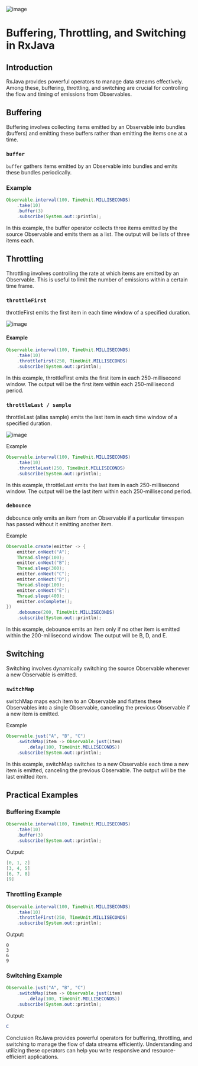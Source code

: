 ![image](https://github.com/user-attachments/assets/7ff6b69f-42e6-476d-b357-36b30727e7b6)

# Buffering, Throttling, and Switching in RxJava

## Introduction
RxJava provides powerful operators to manage data streams effectively. Among these, buffering, throttling, and switching are crucial for controlling the flow and timing of emissions from Observables.

## Buffering
Buffering involves collecting items emitted by an Observable into bundles (buffers) and emitting these buffers rather than emitting the items one at a time.

### `buffer`
`buffer` gathers items emitted by an Observable into bundles and emits these bundles periodically.

### Example
```java
Observable.interval(100, TimeUnit.MILLISECONDS)
    .take(10)
    .buffer(3)
    .subscribe(System.out::println);
```
In this example, the buffer operator collects three items emitted by the source Observable and emits them as a list. The output will be lists of three items each.

## Throttling

Throttling involves controlling the rate at which items are emitted by an Observable. This is useful to limit the number of emissions within a certain time frame.

### `throttleFirst`
throttleFirst emits the first item in each time window of a specified duration.

![image](https://github.com/user-attachments/assets/dbb33b2e-e8da-45e6-be33-44de4c8f742d)

#### Example
```java
Observable.interval(100, TimeUnit.MILLISECONDS)
    .take(10)
    .throttleFirst(250, TimeUnit.MILLISECONDS)
    .subscribe(System.out::println);
```
In this example, throttleFirst emits the first item in each 250-millisecond window. The output will be the first item within each 250-millisecond period.

### `throttleLast / sample`
throttleLast (alias sample) emits the last item in each time window of a specified duration.

![image](https://github.com/user-attachments/assets/71758350-f16e-4f8d-84b3-dd7fb2920913)


Example
```java
Observable.interval(100, TimeUnit.MILLISECONDS)
    .take(10)
    .throttleLast(250, TimeUnit.MILLISECONDS)
    .subscribe(System.out::println);
```
In this example, throttleLast emits the last item in each 250-millisecond window. The output will be the last item within each 250-millisecond period.

### `debounce`
debounce only emits an item from an Observable if a particular timespan has passed without it emitting another item.

Example
```java
Observable.create(emitter -> {
    emitter.onNext("A");
    Thread.sleep(100);
    emitter.onNext("B");
    Thread.sleep(300);
    emitter.onNext("C");
    emitter.onNext("D");
    Thread.sleep(100);
    emitter.onNext("E");
    Thread.sleep(400);
    emitter.onComplete();
})
    .debounce(200, TimeUnit.MILLISECONDS)
    .subscribe(System.out::println);
```
In this example, debounce emits an item only if no other item is emitted within the 200-millisecond window. The output will be B, D, and E.

## Switching
Switching involves dynamically switching the source Observable whenever a new Observable is emitted.

### `switchMap`
switchMap maps each item to an Observable and flattens these Observables into a single Observable, canceling the previous Observable if a new item is emitted.

Example
```java
Observable.just("A", "B", "C")
    .switchMap(item -> Observable.just(item)
        .delay(100, TimeUnit.MILLISECONDS))
    .subscribe(System.out::println);
```
In this example, switchMap switches to a new Observable each time a new item is emitted, canceling the previous Observable. The output will be the last emitted item.

## Practical Examples

### Buffering Example
```java
Observable.interval(100, TimeUnit.MILLISECONDS)
    .take(10)
    .buffer(3)
    .subscribe(System.out::println);
```
Output:

```csharp
[0, 1, 2]
[3, 4, 5]
[6, 7, 8]
[9]
```

### Throttling Example
```java
Observable.interval(100, TimeUnit.MILLISECONDS)
    .take(10)
    .throttleFirst(250, TimeUnit.MILLISECONDS)
    .subscribe(System.out::println);
```
Output:

```
0
3
6
9
```

### Switching Example
```java
Observable.just("A", "B", "C")
    .switchMap(item -> Observable.just(item)
        .delay(100, TimeUnit.MILLISECONDS))
    .subscribe(System.out::println);
```

Output:
```mathematica
C
```
Conclusion
RxJava provides powerful operators for buffering, throttling, and switching to manage the flow of data streams efficiently. Understanding and utilizing these operators can help you write responsive and resource-efficient applications.
